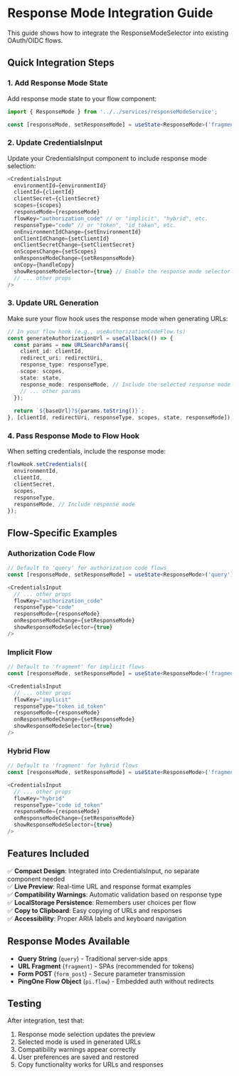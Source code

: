 # Response Mode Integration Guide

This guide shows how to integrate the ResponseModeSelector into existing OAuth/OIDC flows.

## Quick Integration Steps

### 1. Add Response Mode State

Add response mode state to your flow component:

```typescript
import { ResponseMode } from '../../services/responseModeService';

const [responseMode, setResponseMode] = useState<ResponseMode>('fragment');
```

### 2. Update CredentialsInput

Update your CredentialsInput component to include response mode selection:

```typescript
<CredentialsInput
  environmentId={environmentId}
  clientId={clientId}
  clientSecret={clientSecret}
  scopes={scopes}
  responseMode={responseMode}
  flowKey="authorization_code" // or "implicit", "hybrid", etc.
  responseType="code" // or "token", "id_token", etc.
  onEnvironmentIdChange={setEnvironmentId}
  onClientIdChange={setClientId}
  onClientSecretChange={setClientSecret}
  onScopesChange={setScopes}
  onResponseModeChange={setResponseMode}
  onCopy={handleCopy}
  showResponseModeSelector={true} // Enable the response mode selector
  // ... other props
/>
```

### 3. Update URL Generation

Make sure your flow hook uses the response mode when generating URLs:

```typescript
// In your flow hook (e.g., useAuthorizationCodeFlow.ts)
const generateAuthorizationUrl = useCallback(() => {
  const params = new URLSearchParams({
    client_id: clientId,
    redirect_uri: redirectUri,
    response_type: responseType,
    scope: scopes,
    state: state,
    response_mode: responseMode, // Include the selected response mode
    // ... other params
  });
  
  return `${baseUrl}?${params.toString()}`;
}, [clientId, redirectUri, responseType, scopes, state, responseMode]);
```

### 4. Pass Response Mode to Flow Hook

When setting credentials, include the response mode:

```typescript
flowHook.setCredentials({
  environmentId,
  clientId,
  clientSecret,
  scopes,
  responseType,
  responseMode, // Include response mode
});
```

## Flow-Specific Examples

### Authorization Code Flow

```typescript
// Default to 'query' for authorization code flows
const [responseMode, setResponseMode] = useState<ResponseMode>('query');

<CredentialsInput
  // ... other props
  flowKey="authorization_code"
  responseType="code"
  responseMode={responseMode}
  onResponseModeChange={setResponseMode}
  showResponseModeSelector={true}
/>
```

### Implicit Flow

```typescript
// Default to 'fragment' for implicit flows
const [responseMode, setResponseMode] = useState<ResponseMode>('fragment');

<CredentialsInput
  // ... other props
  flowKey="implicit"
  responseType="token id_token"
  responseMode={responseMode}
  onResponseModeChange={setResponseMode}
  showResponseModeSelector={true}
/>
```

### Hybrid Flow

```typescript
// Default to 'fragment' for hybrid flows
const [responseMode, setResponseMode] = useState<ResponseMode>('fragment');

<CredentialsInput
  // ... other props
  flowKey="hybrid"
  responseType="code id_token"
  responseMode={responseMode}
  onResponseModeChange={setResponseMode}
  showResponseModeSelector={true}
/>
```

## Features Included

✅ **Compact Design**: Integrated into CredentialsInput, no separate component needed  
✅ **Live Preview**: Real-time URL and response format examples  
✅ **Compatibility Warnings**: Automatic validation based on response type  
✅ **LocalStorage Persistence**: Remembers user choices per flow  
✅ **Copy to Clipboard**: Easy copying of URLs and responses  
✅ **Accessibility**: Proper ARIA labels and keyboard navigation  

## Response Modes Available

- **Query String** (`query`) - Traditional server-side apps
- **URL Fragment** (`fragment`) - SPAs (recommended for tokens)
- **Form POST** (`form_post`) - Secure parameter transmission
- **PingOne Flow Object** (`pi.flow`) - Embedded auth without redirects

## Testing

After integration, test that:
1. Response mode selection updates the preview
2. Selected mode is used in generated URLs
3. Compatibility warnings appear correctly
4. User preferences are saved and restored
5. Copy functionality works for URLs and responses
